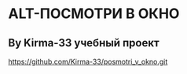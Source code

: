 # ALT-**ПОСМОТРИ В ОКНО**
## By Kirma-33 учебный проект 
https://github.com/Kirma-33/posmotri_v_okno.git
